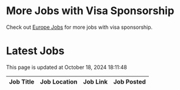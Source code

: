 # More Jobs with Visa Sponsorship

Check out [Europe Jobs](https://github.com/sureshparimi/europejobs#latest-jobs) for more jobs with visa sponsorship.

# Latest Jobs

This page is updated at October 18, 2024 18:11:48

| Job Title | Job Location | Job Link | Job Posted |
| --- | --- | --- | --- |
